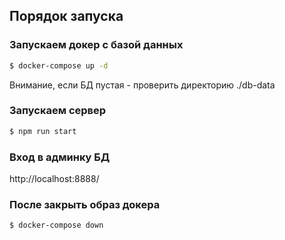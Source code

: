 ## Порядок запуска

### Запускаем докер с базой данных

```bash
$ docker-compose up -d
```

Внимание, если БД пустая - проверить директорию ./db-data

### Запускаем сервер

```bash
$ npm run start
```

### Вход в админку БД

http://localhost:8888/

### После закрыть образ докера

```bash
$ docker-compose down
```
